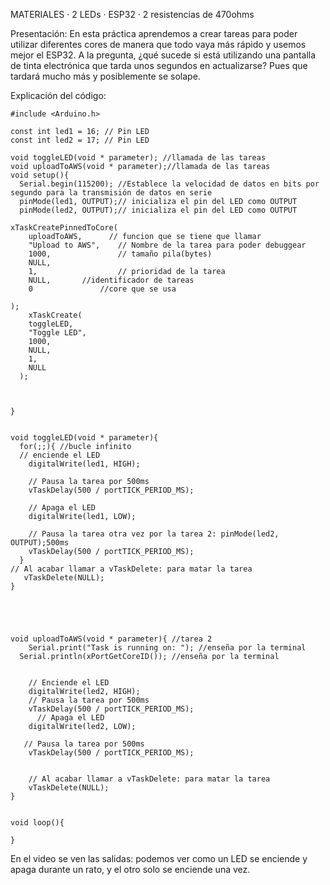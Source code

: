 MATERIALES
· 2 LEDs
· ESP32
· 2 resistencias de 470ohms

Presentación:
En esta práctica aprendemos a crear tareas para poder utilizar diferentes cores de manera que todo vaya más rápido y usemos 
mejor el ESP32. A la pregunta, ¿qué sucede si está utilizando una pantalla de tinta electrónica que tarda unos segundos en actualizarse?
Pues que tardará mucho más y posiblemente se solape.

Explicación del código:

```
#include <Arduino.h>

const int led1 = 16; // Pin LED
const int led2 = 17; // Pin LED

void toggleLED(void * parameter); //llamada de las tareas
void uploadToAWS(void * parameter);//llamada de las tareas
void setup(){
  Serial.begin(115200); //Establece la velocidad de datos en bits por segundo para la transmisión de datos en serie
  pinMode(led1, OUTPUT);// inicializa el pin del LED como OUTPUT
  pinMode(led2, OUTPUT);// inicializa el pin del LED como OUTPUT

xTaskCreatePinnedToCore(
    uploadToAWS,      // funcion que se tiene que llamar
    "Upload to AWS",    // Nombre de la tarea para poder debuggear
    1000,               // tamaño pila(bytes)
    NULL,               
    1,                  // prioridad de la tarea
    NULL,		//identificador de tareas
    0         		//core que se usa

);
    xTaskCreate(
    toggleLED,    
    "Toggle LED",   
    1000,            
    NULL,            
    1,               
    NULL         
  );
  


}


void toggleLED(void * parameter){
  for(;;){ //bucle infinito
  // enciende el LED
    digitalWrite(led1, HIGH);

    // Pausa la tarea por 500ms
    vTaskDelay(500 / portTICK_PERIOD_MS);

    // Apaga el LED
    digitalWrite(led1, LOW);

    // Pausa la tarea otra vez por la tarea 2: pinMode(led2, OUTPUT);500ms
    vTaskDelay(500 / portTICK_PERIOD_MS);
  }
// Al acabar llamar a vTaskDelete: para matar la tarea
   vTaskDelete(NULL);
}





void uploadToAWS(void * parameter){ //tarea 2
    Serial.print("Task is running on: "); //enseña por la terminal 
  Serial.println(xPortGetCoreID()); //enseña por la terminal 

  
    // Enciende el LED
    digitalWrite(led2, HIGH);
    // Pausa la tarea por 500ms
    vTaskDelay(500 / portTICK_PERIOD_MS);
	  // Apaga el LED
    digitalWrite(led2, LOW);
    
   // Pausa la tarea por 500ms
    vTaskDelay(500 / portTICK_PERIOD_MS);
    

    // Al acabar llamar a vTaskDelete: para matar la tarea
    vTaskDelete(NULL);
}


void loop(){

}

```
En el video se ven las salidas: podemos ver como un LED se enciende y apaga durante un rato, y el otro solo se enciende una vez.
